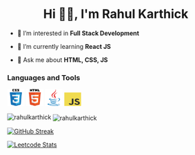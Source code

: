 <h1 align="center">Hi 👋🏽, I'm Rahul Karthick</h1>








- 👀 I’m interested in **Full Stack Development**
  
- 🌱 I’m currently learning **React JS**

- 💬 Ask me about **HTML, CSS, JS**

<h3 align="left">Languages and Tools</h3>

<p align="left">  <a href="https://www.w3schools.com/css/" target="_blank" rel="noreferrer"><img src="https://raw.githubusercontent.com/devicons/devicon/master/icons/css3/css3-original-wordmark.svg" alt="css3" width="40" height="40"/></a>  <a href="https://www.w3.org/html/" target="_blank" rel="noreferrer"><img src="https://raw.githubusercontent.com/devicons/devicon/master/icons/html5/html5-original-wordmark.svg" alt="html5" width="40" height="40"/></a>  <a href="https://www.java.com" target="_blank" rel="noreferrer"> <img src="https://raw.githubusercontent.com/devicons/devicon/master/icons/java/java-original.svg" alt="java" width="40" height="40"/></a>  <a href="https://developer.mozilla.org/en-US/docs/Web/JavaScript" target="_blank" rel="noreferrer"><img src="https://raw.githubusercontent.com/devicons/devicon/master/icons/javascript/javascript-original.svg" alt="javascript" width="40" height="32"/></a> </p>


<p><img align="left" src="https://github-readme-stats.vercel.app/api/top-langs?username=rahulkarthickr&show_icons=true&locale=en&layout=compact&theme=nightowl" alt="rahulkarthick" /></p>

<p>&nbsp;<img align="center" src="https://github-readme-stats.vercel.app/api?username=rahulkarthickr&show_icons=true&locale=en&theme=nightowl" alt="rahulkarthick" /></p>

[![GitHub Streak](http://github-readme-streak-stats.herokuapp.com?user=rahulkarthickr&theme=nightowl&background=000000)](https://git.io/streak-stats)

[![Leetcode Stats](https://leetcard.jacoblin.cool/rahulkarthick?ext=contest&theme=dark)](https://leetcode.com/u/rahulkarthick)
